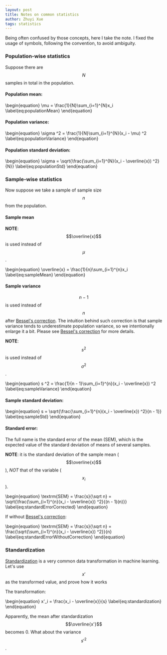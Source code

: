 ```yaml
---
layout: post
title: Notes on common statistics
author: Zhuyi Xue
tags: statistics
---
```


Being often confused by those concepts, here I take the note. I fixed the usage
of symbols, following the convention, to avoid ambiguity.

### Population-wise statistics

Suppose there are $$N$$ samples in total in the population.

#### Population mean:

\begin{equation}
    \mu = \frac{1}{N}\sum_{i=1}^{N}x_i
    \label{eq:populationMean}
\end{equation}

#### Population variance:

\begin{equation}
    \sigma ^2 = \frac{1}{N}\sum_{i=1}^{N}(x_i - \mu) ^2
    \label{eq:populationVariance}
\end{equation}

#### Population standard deviation:

\begin{equation}
    \sigma = \sqrt{\frac{\sum_{i=1}^{N}(x_i - \overline{x}) ^2}{N}}
    \label{eq:populationStd}
\end{equation}

### Sample-wise statistics

Now suppose we take a sample of sample size $$n$$ from the population.

#### Sample mean

**NOTE**: $$\overline{x}$$ is used instead of $$\mu$$.

\begin{equation}
    \overline{x} = \frac{1}{n}\sum_{i=1}^{n}x_i
    \label{eq:sampleMean}
\end{equation}

#### Sample variance 

$$n-1$$ is used instead of $$n$$ after
[Bessel's correction](https://en.wikipedia.org/wiki/Bessel%27s_correction). The
intuition behind such correction is that sample variance tends to underestimate
population variance, so we intentionally enlarge it a bit. Please see
[Bessel's correction](https://en.wikipedia.org/wiki/Bessel%27s_correction) for more details.

**NOTE**: $$s^2$$ is used instead of $$\sigma ^2$$.

\begin{equation}
    s ^2 = \frac{1}{n - 1}\sum_{i=1}^{n}(x_i - \overline{x}) ^2
    \label{eq:sampleVariance}
\end{equation}

#### Sample standard deviation:

\begin{equation}
    s = \sqrt{\frac{\sum_{i=1}^{n}(x_i - \overline{x}) ^2}{n - 1}}
    \label{eq:sampleStd}
\end{equation}

#### Standard error:

The full name is the standard error of the mean (SEM), which is the expected
value of the standard deviation of means of several samples.

**NOTE**: it is the standard deviation of the sample mean ($$\overline{x}$$),
_NOT_ that of the variable ($$x_i$$).

\begin{equation}
    \textrm{SEM} = \frac{s}{\sqrt n} = \sqrt{\frac{\sum_{i=1}^{n}(x_i - \overline{x}) ^2}{(n - 1)(n)}}
    \label{eq:standardErrorCorrected}
\end{equation}

If without [Bessel's correction](https://en.wikipedia.org/wiki/Bessel%27s_correction):


\begin{equation}
    \textrm{SEM} = \frac{s}{\sqrt n} = \frac{\sqrt{\sum_{i=1}^{n}(x_i - \overline{x}) ^2}}{n}
    \label{eq:standardErrorWithoutCorrection}
\end{equation}


### Standardization

[Standardization](https://en.wikipedia.org/wiki/Feature_scaling#Standardization)
is a very common data transformation in machine learning. Let's use $$x'$$ as the
transformed value, and prove how it works

The transformation:

\begin{equation}
    x'_i = \frac{x_i - \overline{x}}{s}
    \label{eq:standardization}
\end{equation}

Apparently, the mean after standardization $$\overline{x'}$$ becomes 0. What
about the variance $$s' ^2$$.

<!-- reference: view-source:http://karpathy.github.io/2016/05/31/rl/ -->
<!-- '\ ' force a space -->

<script type="math/tex; mode=display">% <![CDATA[
\begin{align}
    s'^2 & = \frac{\sum_{i=1}^{n}(x'_i - 0) ^2}{n - 1} \nonumber \\
         & = \frac{\sum_{i=1}^{n}(\frac{x_i - \overline{x}}{s}) ^2}{n - 1}                                                     & \text{replacing}\ x_i'\ \text{with Eq. \eqref{eq:standardization}} \nonumber \\
         & = \frac{\frac{1}{s^2} \sum_{i=1}^{n}({x_i - \overline{x}}) ^2}{n - 1}                                               & \text{move constant}\  s^2\ \text{to the front} \nonumber \\
         & = \frac{\frac{n - 1}{\sum_{i=1}^{n}({x_i - \overline{x}}) ^2} \sum_{i=1}^{n}({x_i - \overline{x}}) ^2}{n - 1}       & \text{replacing }\ s^2\ \text{with Eq. \eqref{eq:sampleStd}} \nonumber \\
         & = 1 \nonumber \\
         \label{eq:standarizedSampleStd}
\end{align}
%]]></script>


<!-- <script type="math/tex; mode=display">% <![CDATA[ -->
<!-- \begin{align} -->
<!-- \nabla_{\theta} E_x[f(x)] &= \nabla_{\theta} \sum_x p(x) f(x) & \text{definition of expectation} \\ -->
<!-- & = \sum_x \nabla_{\theta} p(x) f(x) & \text{swap sum and gradient} \\ -->
<!-- & = \sum_x p(x) \frac{\nabla_{\theta} p(x)}{p(x)} f(x) & \text{both multiply and divide by } p(x) \\ -->
<!-- & = \sum_x p(x) \nabla_{\theta} \log p(x) f(x) & \text{use the fact that } \nabla_{\theta} \log(z) = \frac{1}{z} \nabla_{\theta} z \\ -->
<!-- & = E_x[f(x) \nabla_{\theta} \log p(x) ] & \text{definition of expectation} -->
<!-- \end{align} % -->
<!-- ]]></script> -->
